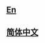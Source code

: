 ## <a href='https://mmpose.readthedocs.io/en/latest/'>En</a>

## <a href='https://mmpose.readthedocs.io/zh_CN/latest/'>简体中文</a>
